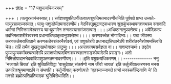 +++
title = "17 पशुपत्यधिकरणम्"

+++
।।पत्युरसामंजस्यात्।। सर्वज्ञपशुपतिप्रणीतत्वात्पशुपतिमतमादरणीयमिति पूर्वपक्षे प्राप्त उच्यते- पत्युरसामञ्जस्यात्। पत्युः पशुपतेर्मतमनादरणीयं। वेदविरुद्धमुद्राषट्कधारण सुराकुंभस्थापनशवभस्म स्नानादि धर्माणां निमित्तमात्रेश्वरस्य चाभ्युपगमेन तन्मतस्यासमंजसत्वात्।।।।अधिष्ठानानुपपत्तेश्च।। अवैदिकस्य तदभिमताशरीरेश्वरस्य प्रधानाधिष्ठातृत्वानुपपत्तेश्च।।।। करणवच्चेन्न भोगादिभ्यः।। यथा जीवस्य करणकळेबराधिष्ठाने करणकळेबरांतरनैरपेक्ष्यं, एवं पशुपतेरपि प्रधानाद्यधिष्ठानेऽपि शरीरांतरनैरपेष्यमस्त्विति चेन्न। तर्हि तथैव सुखदुःखभोगादयः प्रादुप्युः।।।।अन्तवत्त्वमसर्वज्ञता वा।। वाशब्दश्चार्थः। तद्वदेव पुण्यापुण्यकर्मवश्यत्वादेरपि प्रसक्त्योत्पादविनाशवत्त्वज्ञानसङ्कोचादेरपि प्रसङ्गः। अतो निमित्तोपादानभेदवादिपाशुपतमतमनादरणीयम्।। ।।इति पशुपत्यधिकरणम्।। -------------- ननु 'नजायते म्रियत' इति श्रुतिप्रतिषिद्धा 'वासुदेवात् संकर्षणो नाम जीवो जायत' इति कर्तुर्जीवात्करणस्य मनस उत्पत्तिश्श्रूयमाणाऽपि न संभवति। कर्तुर्जीवात् करणोत्पत्तेः 'एतस्माज्जायते प्राणो मनस्सर्वेन्द्रियाणि चे' ति मनसो ब्रह्मोत्पत्तिप्रतिषादक श्रुतिविरोधादिति।।